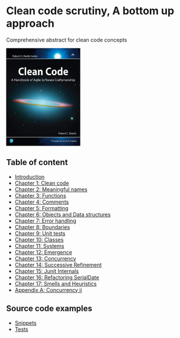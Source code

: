 # Clean code scrutiny, A bottom up approach
Comprehensive abstract for clean code concepts

<img src="img/book_cover.jpg" alt="code quality measurement" width="200" height="264">

## Table of content
- [Introduction](notes/00_Introduction.md)
- [Chapter 1: Clean code](notes/01_Chapter_1_Clean_code.md)
- [Chapter 2: Meaningful names](notes/02_Chapter_2_Meaningful_names.md)
- [Chapter 3: Functions](notes/03_Chapter_3_Functions.md)
- [Chapter 4: Comments](notes/04_Chapter_4_Comments.md)
- [Chapter 5: Formatting](notes/05_Chapter_5_Formatting.md)
- [Chapter 6: Objects and Data structures](notes/06_Chapter_6_Objects_and_Data_structures.md)
- [Chapter 7: Error handling](notes/07_Chapter_7_Error_Handling.md)
- [Chapter 8: Boundaries](notes/08_Chapter_8_Boundaries.md)
- [Chapter 9: Unit tests](notes/09_Chapter_9_Unit_tests.md)
- [Chapter 10: Classes](notes/10_Chapter_10_Classes.md)
- [Chapter 11: Systems]()
- [Chapter 12: Emergence]()
- [Chapter 13: Concurrency]()
- [Chapter 14: Successive Refinement]()
- [Chapter 15: Junit Internals]()
- [Chapter 16: Refactoring SerialDate]()
- [Chapter 17: Smells and Heuristics]()
- [Appendix A: Concurrency ii]()

## Source code examples
- [Snippets](src/main/java/clean/code)
- [Tests](src/test/java)